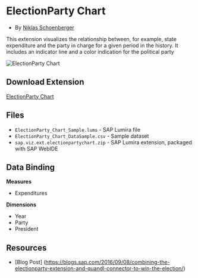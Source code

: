 ElectionParty Chart
=================================================
 * By [Niklas Schoenberger](http://scn.sap.com/people/niklas.schoenberger)

This extension visualizes the relationship between, for example, state expenditure and the party in charge for a given period in the history. It includes an indicator line and a color indication for the political party

![ElectionParty Chart](https://github.com/SAP/lumira-extension-viz/blob/master/ElectionParty_Chart/ElectionParty_Chart.gif)

Download Extension
-----------
[ElectionParty Chart](https://github.com/SAP/lumira-extension-viz/blob/master/ElectionParty_Chart/sap.viz.ext.electionpartychart.zip?raw=true)

Files
-----------
* `ElectionParty_Chart_Sample.lums` - SAP Lumira file
* `ElectionParty_Chart_DataSample.csv` - Sample dataset
* `sap.viz.ext.electionpartychart.zip` - SAP Lumira extension, packaged with SAP WebIDE

Data Binding
-------------
<strong>Measures</strong>
* Expenditures

<strong>Dimensions</strong>
* Year
* Party
* President

Resources
-----------
* [Blog Post] (https://blogs.sap.com/2016/09/08/combining-the-electionparty-extension-and-quandl-connector-to-win-the-election/)
